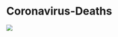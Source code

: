 # Coronavirus-Deaths
<a href="https://www.novypro.com/project/coronavirus-deaths"><img src="https://github.com/AhmedNasser1601/Coronavirus-Deaths/assets/60184582/2283d950-daf4-4591-9600-d5fc1fee26c2"></a>
